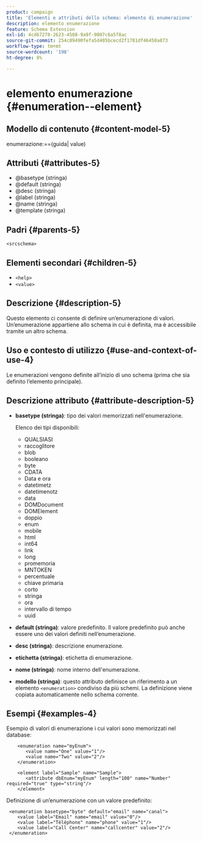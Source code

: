```yaml
---
product: campaign
title: 'Elementi e attributi dello schema: elemento di enumerazione'
description: elemento enumerazione
feature: Schema Extension
exl-id: 4cd67278-2623-4508-9a9f-9007c6a5f8ac
source-git-commit: 254c89490fefa5d405bcecd2f1781df46450a873
workflow-type: tm+mt
source-wordcount: '198'
ht-degree: 8%

---
```


# elemento enumerazione {#enumeration--element}


## Modello di contenuto {#content-model-5}

enumerazione:==(guida| value)

## Attributi {#attributes-5}

* @basetype (stringa)
* @default (stringa)
* @desc (stringa)
* @label (stringa)
* @name (stringa)
* @template (stringa)

## Padri {#parents-5}

`<srcschema>`

## Elementi secondari {#children-5}

* `<help>`
* `<value>`

## Descrizione {#description-5}

Questo elemento ci consente di definire un’enumerazione di valori. Un’enumerazione appartiene allo schema in cui è definita, ma è accessibile tramite un altro schema.

## Uso e contesto di utilizzo {#use-and-context-of-use-4}

Le enumerazioni vengono definite all’inizio di uno schema (prima che sia definito l’elemento principale).

## Descrizione attributo {#attribute-description-5}

* **basetype (stringa)**: tipo dei valori memorizzati nell&#39;enumerazione.

  Elenco dei tipi disponibili:

   * QUALSIASI
   * raccoglitore
   * blob
   * booleano
   * byte
   * CDATA
   * Data e ora
   * datetimetz
   * datetimenotz
   * data
   * DOMDocument
   * DOMElement
   * doppio
   * enum
   * mobile
   * html
   * int64
   * link
   * long
   * promemoria
   * MNTOKEN
   * percentuale
   * chiave primaria
   * corto
   * stringa
   * ora
   * intervallo di tempo
   * uuid

* **default (stringa)**: valore predefinito. Il valore predefinito può anche essere uno dei valori definiti nell’enumerazione.
* **desc (stringa)**: descrizione enumerazione.
* **etichetta (stringa)**: etichetta di enumerazione.
* **nome (stringa)**: nome interno dell&#39;enumerazione.
* **modello (stringa)**: questo attributo definisce un riferimento a un elemento `<enumeration>` condiviso da più schemi. La definizione viene copiata automaticamente nello schema corrente.

## Esempi {#examples-4}

Esempio di valori di enumerazione i cui valori sono memorizzati nel database:

```
    <enumeration name="myEnum">
       <value name="One" value="1"/>
       <value name="Two" value="2"/>
    </enumeration>

    <element label="Sample" name="Sample">
       <attribute dbEnum="myEnum" length="100" name="Number" required="true" type="string"/>
    </element>
```

Definizione di un’enumerazione con un valore predefinito:

```
 <enumeration basetype="byte" default="email" name="canal">
    <value label="Email" name="email" value="0"/> 
    <value label="Téléphone" name="phone" value="1"/>
    <value label="Call Center" name="callcenter" value="2"/>
 </enumeration>
```
